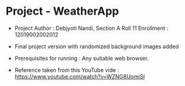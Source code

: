 
# Project - WeatherApp

- Project Author : Debjyoti Nandi, Section A Roll 11 Enrollment : 12019002002012

- Final project version with randomized background images added

- Prerequisites for running : Any suitable web browser. 

- Reference taken from this YouTube vide : https://www.youtube.com/watch?v=WZNG8UomjSI


